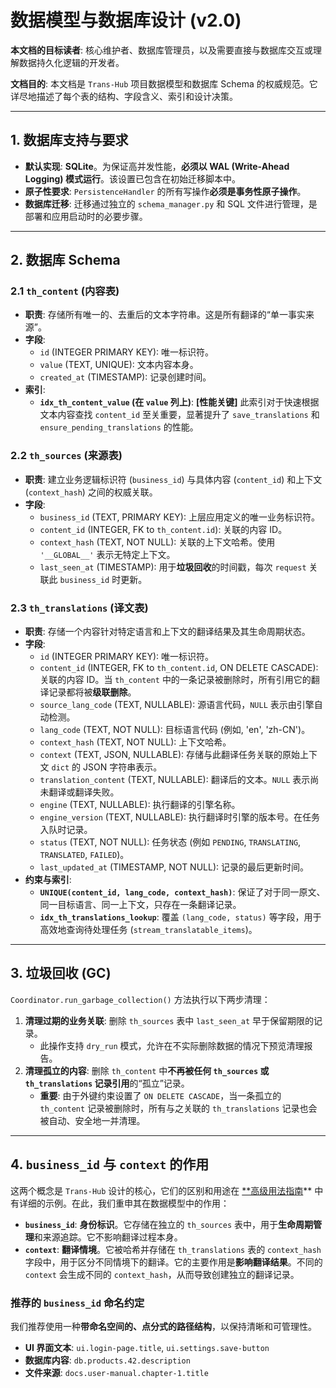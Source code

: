 # **数据模型与数据库设计 (v2.0)**

**本文档的目标读者**: 核心维护者、数据库管理员，以及需要直接与数据库交互或理解数据持久化逻辑的开发者。

**文档目的**: 本文档是 `Trans-Hub` 项目数据模型和数据库 Schema 的权威规范。它详尽地描述了每个表的结构、字段含义、索引和设计决策。

---

## **1. 数据库支持与要求**

- **默认实现**: **SQLite**。为保证高并发性能，**必须以 WAL (Write-Ahead Logging) 模式运行**。该设置已包含在初始迁移脚本中。
- **原子性要求**: `PersistenceHandler` 的所有写操作**必须是事务性原子操作**。
- **数据库迁移**: 迁移通过独立的 `schema_manager.py` 和 SQL 文件进行管理，是部署和应用启动时的必要步骤。

---

## **2. 数据库 Schema**

### **2.1 `th_content` (内容表)**

- **职责**: 存储所有唯一的、去重后的文本字符串。这是所有翻译的“单一事实来源”。
- **字段**:
  - `id` (INTEGER PRIMARY KEY): 唯一标识符。
  - `value` (TEXT, UNIQUE): 文本内容本身。
  - `created_at` (TIMESTAMP): 记录创建时间。
- **索引**:
  - **`idx_th_content_value` (在 `value` 列上)**: **[性能关键]** 此索引对于快速根据文本内容查找 `content_id` 至关重要，显著提升了 `save_translations` 和 `ensure_pending_translations` 的性能。

### **2.2 `th_sources` (来源表)**

- **职责**: 建立业务逻辑标识符 (`business_id`) 与具体内容 (`content_id`) 和上下文 (`context_hash`) 之间的权威关联。
- **字段**:
  - `business_id` (TEXT, PRIMARY KEY): 上层应用定义的唯一业务标识符。
  - `content_id` (INTEGER, FK to `th_content.id`): 关联的内容 ID。
  - `context_hash` (TEXT, NOT NULL): 关联的上下文哈希。使用 `'__GLOBAL__'` 表示无特定上下文。
  - `last_seen_at` (TIMESTAMP): 用于**垃圾回收**的时间戳，每次 `request` 关联此 `business_id` 时更新。

### **2.3 `th_translations` (译文表)**

- **职责**: 存储一个内容针对特定语言和上下文的翻译结果及其生命周期状态。
- **字段**:
  - `id` (INTEGER PRIMARY KEY): 唯一标识符。
  - `content_id` (INTEGER, FK to `th_content.id`, ON DELETE CASCADE): 关联的内容 ID。当 `th_content` 中的一条记录被删除时，所有引用它的翻译记录都将被**级联删除**。
  - `source_lang_code` (TEXT, NULLABLE): 源语言代码，`NULL` 表示由引擎自动检测。
  - `lang_code` (TEXT, NOT NULL): 目标语言代码 (例如, 'en', 'zh-CN')。
  - `context_hash` (TEXT, NOT NULL): 上下文哈希。
  - `context` (TEXT, JSON, NULLABLE): 存储与此翻译任务关联的原始上下文 `dict` 的 JSON 字符串表示。
  - `translation_content` (TEXT, NULLABLE): 翻译后的文本。`NULL` 表示尚未翻译或翻译失败。
  - `engine` (TEXT, NULLABLE): 执行翻译的引擎名称。
  - `engine_version` (TEXT, NULLABLE): 执行翻译时引擎的版本号。在任务入队时记录。
  - `status` (TEXT, NOT NULL): 任务状态 (例如 `PENDING`, `TRANSLATING`, `TRANSLATED`, `FAILED`)。
  - `last_updated_at` (TIMESTAMP, NOT NULL): 记录的最后更新时间。
- **约束与索引**:
  - **`UNIQUE(content_id, lang_code, context_hash)`**: 保证了对于同一原文、同一目标语言、同一上下文，只存在一条翻译记录。
  - **`idx_th_translations_lookup`**: 覆盖 `(lang_code, status)` 等字段，用于高效地查询待处理任务 (`stream_translatable_items`)。

---

## **3. 垃圾回收 (GC)**

`Coordinator.run_garbage_collection()` 方法执行以下两步清理：

1.  **清理过期的业务关联**: 删除 `th_sources` 表中 `last_seen_at` 早于保留期限的记录。
    - 此操作支持 `dry_run` 模式，允许在不实际删除数据的情况下预览清理报告。
2.  **清理孤立的内容**: 删除 `th_content` 中**不再被任何 `th_sources` 或 `th_translations` 记录引用**的“孤立”记录。
    - **重要**: 由于外键约束设置了 `ON DELETE CASCADE`，当一条孤立的 `th_content` 记录被删除时，所有与之关联的 `th_translations` 记录也会被自动、安全地一并清理。

---

## **4. `business_id` 与 `context` 的作用**

这两个概念是 `Trans-Hub` 设计的核心，它们的区别和用途在 [\*\*高级用法指南](../guides/02_advanced_usage.md)\*\* 中有详细的示例。在此，我们重申其在数据模型中的作用：

- **`business_id`**: **身份标识**。它存储在独立的 `th_sources` 表中，用于**生命周期管理**和来源追踪。它不影响翻译过程本身。
- **`context`**: **翻译情境**。它被哈希并存储在 `th_translations` 表的 `context_hash` 字段中，用于区分不同情境下的翻译。它的主要作用是**影响翻译结果**。不同的 `context` 会生成不同的 `context_hash`，从而导致创建独立的翻译记录。

### **推荐的 `business_id` 命名约定**

我们推荐使用一种**带命名空间的、点分式的路径结构**，以保持清晰和可管理性。

- **UI 界面文本**: `ui.login-page.title`, `ui.settings.save-button`
- **数据库内容**: `db.products.42.description`
- **文件来源**: `docs.user-manual.chapter-1.title`

